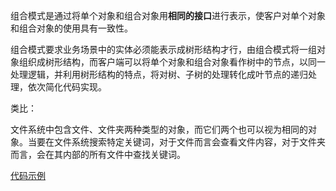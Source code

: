 
组合模式是通过将单个对象和组合对象用**相同的接口**进行表示，使客户对单个对象和组合对象的使用具有一致性。

组合模式要求业务场景中的实体必须能表示成树形结构才行，由组合模式将一组对象组织成树形结构，而客户端可以将单个对象和组合对象看作树中的节点，以同一处理逻辑，并利用树形结构的特点，将对树、子树的处理转化成叶节点的递归处理，依次简化代码实现。

类比：

文件系统中包含文件、文件夹两种类型的对象，而它们两个也可以视为相同的对象。当要在文件系统搜索特定关键词，对于文件而言会查看文件内容，对于文件夹而言，会在其内部的所有文件中查找关键词。

[代码示例](../examples/designPatterns/composite_test.go)